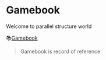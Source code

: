 # Gamebook
 
Welcome to parallel structure world
 
📚[Gamebook](https://utakik.github.io/gamebook/index.html)
 
>Gamebook is record of reference

